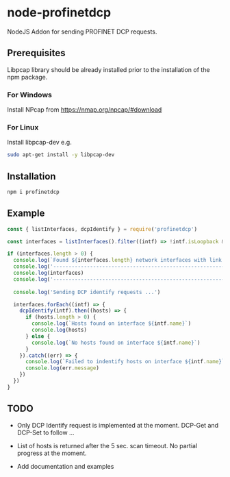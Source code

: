 # node-profinetdcp

NodeJS Addon for sending PROFINET DCP requests.

## Prerequisites

Libpcap library should be already installed prior to the installation of the npm package.

### For Windows

Install NPcap from https://nmap.org/npcap/#download

### For Linux

Install libpcap-dev e.g.

```bash
sudo apt-get install -y libpcap-dev
```

## Installation

```bash
npm i profinetdcp
```

## Example

```javascript
const { listInterfaces, dcpIdentify } = require('profinetdcp')

const interfaces = listInterfaces().filter((intf) => !intf.isLoopback && intf.status == 1)

if (interfaces.length > 0) {
  console.log(`Found ${interfaces.length} network interfaces with link status "up"`)
  console.log('---------------------------------------------------------------------')
  console.log(interfaces)
  console.log('---------------------------------------------------------------------')
  
  console.log('Sending DCP identify requests ...')

  interfaces.forEach((intf) => {
    dcpIdentify(intf).then((hosts) => {
      if (hosts.length > 0) {
        console.log(`Hosts found on interface ${intf.name}`)
        console.log(hosts)
      } else {
        console.log(`No hosts found on interface ${intf.name}`)
      }
    }).catch((err) => {
      console.log(`Failed to indentify hosts on interface ${intf.name}`)
      console.log(err.message)
    })
  })  
}
```

## TODO

- Only DCP Identify request is implemented at the moment. DCP-Get and DCP-Set to follow ...

- List of hosts is returned after the 5 sec. scan timeout. No partial progress at the moment.

- Add documentation and examples

